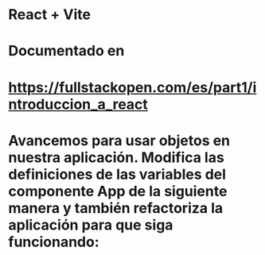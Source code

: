 # React + Vite
# Documentado en 
# https://fullstackopen.com/es/part1/introduccion_a_react

# Avancemos para usar objetos en nuestra aplicación. Modifica las definiciones de las variables del componente App de la siguiente manera y también refactoriza la aplicación para que siga funcionando:



